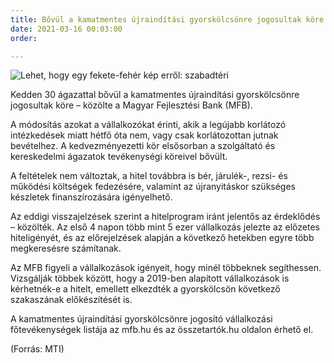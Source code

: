 ```yaml
---
title: Bővül a kamatmentes újraindítási gyorskölcsönre jogosultak köre
date: 2021-03-16 00:03:00
order: 

---
```

![Lehet, hogy egy fekete-fehér kép erről: szabadtéri](https://scontent-vie1-1.xx.fbcdn.net/v/t1.6435-9/161981730_1170358186730351_6950986567954537283_n.png?_nc_cat=108&ccb=1-3&_nc_sid=730e14&_nc_ohc=pYBY11LYHYAAX-1whdi&_nc_ht=scontent-vie1-1.xx&oh=3d0314d6bf4c720891a994bb42f6f593&oe=60D31C9E)

Kedden 30 ágazattal bővül a kamatmentes újraindítási gyorskölcsönre jogosultak köre – közölte a Magyar Fejlesztési Bank (MFB).

A módosítás azokat a vállalkozókat érinti, akik a legújabb korlátozó intézkedések miatt hétfő óta nem, vagy csak korlátozottan jutnak bevételhez. A kedvezményezetti kör elsősorban a szolgáltató és kereskedelmi ágazatok tevékenységi köreivel bővült.

A feltételek nem változtak, a hitel továbbra is bér, járulék-, rezsi- és működési költségek fedezésére, valamint az újranyitáskor szükséges készletek finanszírozására igényelhető.

Az eddigi visszajelzések szerint a hitelprogram iránt jelentős az érdeklődés – közölték. Az első 4 napon több mint 5 ezer vállalkozás jelezte az előzetes hiteligényét, és az előrejelzések alapján a következő hetekben egyre több megkeresésre számítanak.

Az MFB figyeli a vállalkozások igényeit, hogy minél többeknek segíthessen. Vizsgálják többek között, hogy a 2019-ben alapított vállalkozások is kérhetnék-e a hitelt, emellett elkezdték a gyorskölcsön következő szakaszának előkészítését is.

A kamatmentes újraindítási gyorskölcsönre jogosító vállalkozási főtevékenységek listája az mfb.hu és az összetartók.hu oldalon érhető el.

(Forrás: MTI)